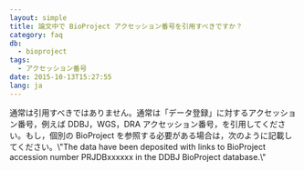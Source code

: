 ```yaml
---
layout: simple
title: 論文中で BioProject アクセッション番号を引用すべきですか？
category: faq
db:
  - bioproject
tags: 
  - アクセッション番号
date: 2015-10-13T15:27:55
lang: ja
---
```




<p>通常は引用すべきではありません。通常は「データ登録」に対するアクセッション番号，例えば DDBJ，WGS，DRA アクセッション番号，を引用してください。もし，個別の BioProject を参照する必要がある場合は，次のように記載してください。\"The data have been deposited with links to BioProject accession number PRJDBxxxxxx in the DDBJ BioProject database.\"</p>